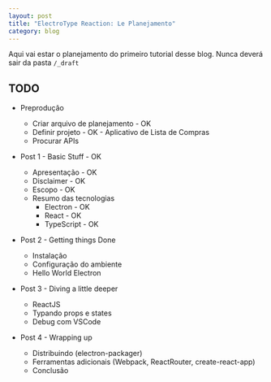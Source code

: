 ```yaml
---
layout: post
title: "ElectroType Reaction: Le Planejamento"
category: blog
---
```


Aqui vai estar o planejamento do primeiro tutorial desse blog. Nunca deverá sair da pasta `/_draft`

TODO
----

- Preprodução
    - Criar arquivo de planejamento - OK
    - Definir projeto - OK - Aplicativo de Lista de Compras
    - Procurar APIs

- Post 1 - Basic Stuff - OK
    - Apresentação - OK
    - Disclaimer - OK
    - Escopo - OK
    - Resumo das tecnologias
        - Electron - OK
        - React - OK
        - TypeScript - OK

- Post 2 - Getting things Done
    - Instalação
    - Configuração do ambiente
    - Hello World Electron

- Post 3 - Diving a little deeper
    - ReactJS
    - Typando props e states
    - Debug com VSCode

- Post 4 - Wrapping up
    - Distribuindo (electron-packager)
    - Ferramentas adicionais (Webpack, ReactRouter, create-react-app)
    - Conclusão
